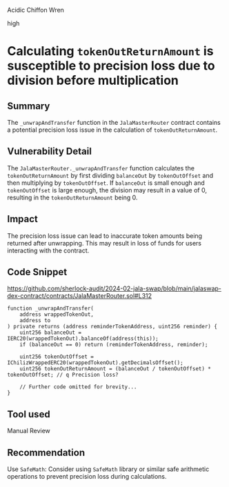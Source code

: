 Acidic Chiffon Wren

high

# Calculating `tokenOutReturnAmount` is susceptible to precision loss due to division before multiplication

## Summary
The `_unwrapAndTransfer` function in the `JalaMasterRouter` contract contains a potential precision loss issue in the calculation of `tokenOutReturnAmount`.

## Vulnerability Detail
The `JalaMasterRouter._unwrapAndTransfer` function calculates the `tokenOutReturnAmount` by first dividing `balanceOut` by `tokenOutOffset` and then multiplying by `tokenOutOffset`. If `balanceOut` is small enough and `tokenOutOffset` is large enough, the division may result in a value of 0, resulting in the `tokenOutReturnAmount` being 0.

## Impact
The precision loss issue can lead to inaccurate token amounts being returned after unwrapping. This may result in loss of funds for users interacting with the contract.

## Code Snippet

https://github.com/sherlock-audit/2024-02-jala-swap/blob/main/jalaswap-dex-contract/contracts/JalaMasterRouter.sol#L312

```solidity
function _unwrapAndTransfer(
    address wrappedTokenOut,
    address to
) private returns (address reminderTokenAddress, uint256 reminder) {
    uint256 balanceOut = IERC20(wrappedTokenOut).balanceOf(address(this));
    if (balanceOut == 0) return (reminderTokenAddress, reminder);

    uint256 tokenOutOffset = IChilizWrappedERC20(wrappedTokenOut).getDecimalsOffset();
    uint256 tokenOutReturnAmount = (balanceOut / tokenOutOffset) * tokenOutOffset; // q Precision loss?

    // Further code omitted for brevity...
}

```

## Tool used

Manual Review

## Recommendation
Use `SafeMath`: Consider using `SafeMath` library or similar safe arithmetic operations to prevent precision loss during calculations.